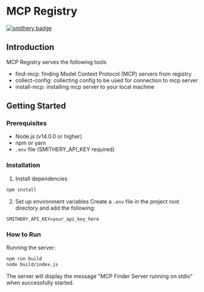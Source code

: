 # MCP Registry

[![smithery badge](https://smithery.ai/badge/@bbangjooo/mcp-finder-mcp-server)](https://smithery.ai/server/@bbangjooo/mcp-finder-mcp-server)

## Introduction

MCP Registry serves the following tools

- find-mcp: finding Model Context Protocol (MCP) servers from registry
- collect-config: collecting config to be used for connection to mcp server
- install-mcp: installing mcp server to your local machine

## Getting Started

### Prerequisites

- Node.js (v14.0.0 or higher)
- npm or yarn
- `.env` file (SMITHERY_API_KEY required)

### Installation

1. Install dependencies

```bash
npm install
```

2. Set up environment variables
   Create a `.env` file in the project root directory and add the following:

```
SMITHERY_API_KEY=your_api_key_here
```

### How to Run

Running the server:

```bash
npm run build
node build/index.js
```

The server will display the message "MCP Finder Server running on stdio" when successfully started.
